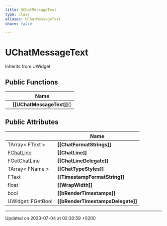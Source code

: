 ```yaml
---
title: UChatMessageText
type: class
aliases: UChatMessageText
share: false

---
```


# UChatMessageText





Inherits from UWidget

## Public Functions

|                | Name           |
| -------------- | -------------- |
| | **[[UChatMessageText]]**() |

## Public Attributes

|                | Name           |
| -------------- | -------------- |
| TArray< FText > | **[[ChatFormatStrings]]**  |
| [FChatLine](/docs/SDK/Source/Classes/structFChatLine.md) | **[[ChatLine]]**  |
| FGetChatLine | **[[ChatLineDelegate]]**  |
| TArray< FName > | **[[ChatTypeStyles]]**  |
| FText | **[[TimestampFormatString]]**  |
| float | **[[WrapWidth]]**  |
| bool | **[[bRenderTimestamps]]**  |
| UWidget::FGetBool | **[[bRenderTimestampsDelegate]]**  |

-------------------------------

Updated on 2023-07-04 at 02:30:59 +0200
